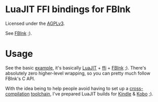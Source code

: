 # LuaJIT FFI bindings for FBInk

Licensed under the [AGPLv3](/LICENSE).

See [FBInk](https://github.com/NiLuJe/FBInk) ;).

# Usage

See the basic [example](/hello.lua), it's basically [LuaJIT](http://luajit.org/) + [ffi](http://luajit.org/ext_ffi.html) + [FBInk](https://github.com/NiLuJe/FBInk/blob/master/fbink.h) ;).
There's absolutely zero higher-level wrapping, so you can pretty much follow FBInk's C API.

With the idea being to help people avoid having to set up a [cross-compilation](https://github.com/koreader/koxtoolchain) [toolchain](http://trac.ak-team.com/trac/browser/niluje/Configs/trunk/Kindle/Misc/x-compile.sh), I've prepared LuaJIT builds for [Kindle](NYI) & [Kobo](NYI) ;).
